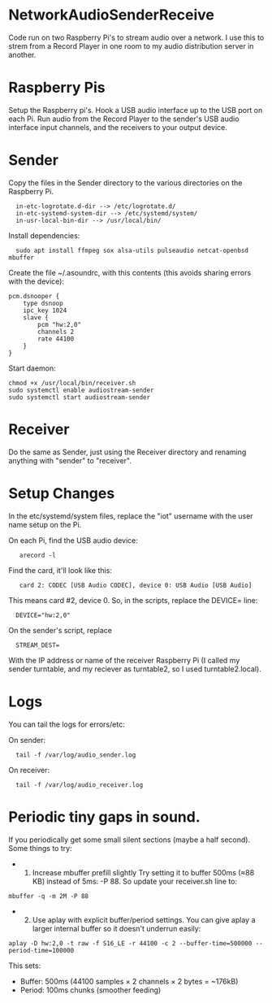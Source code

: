 # NetworkAudioSenderReceive
Code run on two Raspberry Pi's to stream audio over a network. I use this to strem from a Record Player in one room to my audio distribution server in another.

# Raspberry Pis
Setup the Raspberry pi's. Hook a USB audio interface up to the USB port on each Pi. Run audio from the Record Player to the sender's USB audio interface input channels, and the receivers to your output device.

# Sender
Copy the files in the Sender directory to the various directories on the Raspberry Pi.
~~~
  in-etc-logrotate.d-dir --> /etc/logrotate.d/
  in-etc-systemd-system-dir --> /etc/systemd/system/
  in-usr-local-bin-dir --> /usr/local/bin/
~~~

Install dependencies:
~~~
  sudo apt install ffmpeg sox alsa-utils pulseaudio netcat-openbsd mbuffer
~~~

Create the file ~/.asoundrc, with this contents (this avoids sharing errors with the device):
~~~
pcm.dsnooper {
    type dsnoop
    ipc_key 1024
    slave {
        pcm "hw:2,0"
        channels 2
        rate 44100
    }
}
~~~

Start daemon:
~~~
chmod +x /usr/local/bin/receiver.sh
sudo systemctl enable audiostream-sender
sudo systemctl start audiostream-sender

~~~

# Receiver
Do the same as Sender, just using the Receiver directory and renaming anything with "sender" to "receiver".

# Setup Changes
In the etc/systemd/system files, replace the "iot" username with the user name setup on the Pi.

On each Pi, find the USB audio device:
~~~
   arecord -l
~~~
Find the card, it'll look like this:
~~~
   card 2: CODEC [USB Audio CODEC], device 0: USB Audio [USB Audio]
~~~
This means card #2, device 0. So, in the scripts, replace the DEVICE= line:
~~~
  DEVICE="hw:2,0"
~~~

On the sender's script, replace
~~~
  STREAM_DEST=
~~~
With the IP address or name of the receiver Raspberry Pi (I called my sender turntable, and my reciever as turntable2, so I used turntable2.local).

# Logs
You can tail the logs for errors/etc:

On sender:
~~~
  tail -f /var/log/audio_sender.log
~~~
On receiver:
~~~
  tail -f /var/log/audio_receiver.log
~~~

# Periodic tiny gaps in sound.
If you periodically get some small silent sections (maybe a half second). Some things to try:

- 1. Increase mbuffer prefill slightly
Try setting it to buffer 500ms (≈88 KB) instead of 5ms: -P 88. So update your receiver.sh line to:

~~~
mbuffer -q -m 2M -P 88
~~~

- 2. Use aplay with explicit buffer/period settings. You can give aplay a larger internal buffer so it doesn't underrun easily:

~~~
aplay -D hw:2,0 -t raw -f S16_LE -r 44100 -c 2 --buffer-time=500000 --period-time=100000
~~~

This sets:

- Buffer: 500ms (44100 samples × 2 channels × 2 bytes = ~176kB)
- Period: 100ms chunks (smoother feeding)
